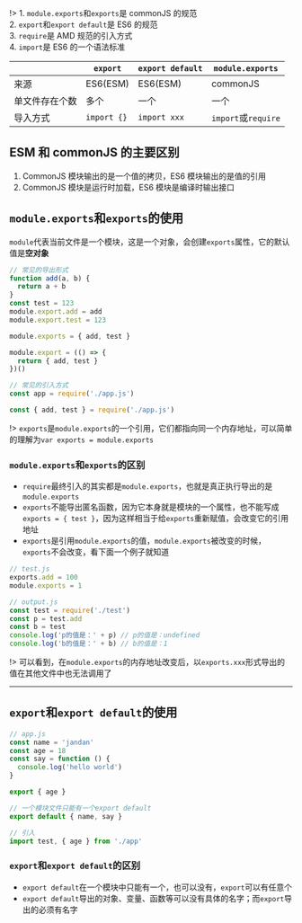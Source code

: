 !> 1. `module.exports`和`exports`是 commonJS 的规范<br /> 2. `export`和`export default`是 ES6 的规范<br /> 3. `require`是 AMD 规范的引入方式<br /> 4. `import`是 ES6 的一个语法标准

|                | `export`    | `export default` | `module.exports`    |
| -------------- | ----------- | ---------------- | ------------------- |
| 来源           | ES6(ESM)    | ES6(ESM)         | commonJS            |
| 单文件存在个数 | 多个        | 一个             | 一个                |
| 导入方式       | `import {}` | `import xxx`     | `import`或`require` |

## ESM 和 commonJS 的主要区别

1. CommonJS 模块输出的是一个值的拷贝，ES6 模块输出的是值的引用
2. CommonJS 模块是运行时加载，ES6 模块是编译时输出接口

## `module.exports`和`exports`的使用

`module`代表当前文件是一个模块，这是一个对象，会创建`exports`属性，它的默认值是**空对象**

```js
// 常见的导出形式
function add(a, b) {
  return a + b
}
const test = 123
module.export.add = add
module.export.test = 123

module.exports = { add, test }

module.export = (() => {
  return { add, test }
})()

// 常见的引入方式
const app = require('./app.js')

const { add, test } = require('./app.js')
```

!> `exports`是`module.exports`的一个引用，它们都指向同一个内存地址，可以简单的理解为`var exports = module.exports`

### `module.exports`和`exports`的区别

- `require`最终引入的其实都是`module.exports`，也就是真正执行导出的是`module.exports`
- `exports`不能导出匿名函数，因为它本身就是模块的一个属性，也不能写成`exports = { test }`，因为这样相当于给`exports`重新赋值，会改变它的引用地址
- `exports`是引用`module.exports`的值，`module.exports`被改变的时候，`exports`不会改变，看下面一个例子就知道

```js
// test.js
exports.add = 100
module.exports = 1

// output.js
const test = require('./test')
const p = test.add
const b = test
console.log('p的值是：' + p) // p的值是：undefined
console.log('b的值是：' + b) // b的值是：1
```

!> 可以看到，在`module.exports`的内存地址改变后，以`exports.xxx`形式导出的值在其他文件中也无法调用了

---

## `export`和`export default`的使用

```js
// app.js
const name = 'jandan'
const age = 18
const say = function () {
  console.log('hello world')
}

export { age }

// 一个模块文件只能有一个export default
export default { name, say }

// 引入
import test, { age } from './app'
```

### `export`和`export default`的区别

- `export default`在一个模块中只能有一个，也可以没有，`export`可以有任意个
- `export default`导出的对象、变量、函数等可以没有具体的名字；而`export`导出的必须有名字

